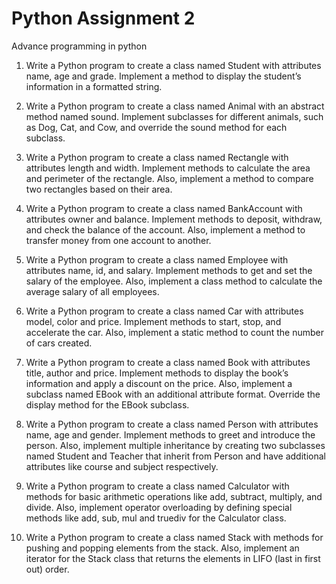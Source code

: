 # Python Assignment 2
Advance programming in python

1. Write a Python program to create a class named Student with attributes name, age and
grade. Implement a method to display the student’s information in a formatted string.

2. Write a Python program to create a class named Animal with an abstract method named
sound. Implement subclasses for different animals, such as Dog, Cat, and Cow, and
override the sound method for each subclass.

3. Write a Python program to create a class named Rectangle with attributes length and
width. Implement methods to calculate the area and perimeter of the rectangle. Also,
implement a method to compare two rectangles based on their area.

4. Write a Python program to create a class named BankAccount with attributes owner and
balance. Implement methods to deposit, withdraw, and check the balance of the account.
Also, implement a method to transfer money from one account to another.

5. Write a Python program to create a class named Employee with attributes name, id, and
salary. Implement methods to get and set the salary of the employee. Also, implement a
class method to calculate the average salary of all employees.

6. Write a Python program to create a class named Car with attributes model, color and
price. Implement methods to start, stop, and accelerate the car. Also, implement a static
method to count the number of cars created.

7. Write a Python program to create a class named Book with attributes title, author and
price. Implement methods to display the book’s information and apply a discount on the
price. Also, implement a subclass named EBook with an additional attribute format.
Override the display method for the EBook subclass.

8. Write a Python program to create a class named Person with attributes name, age and
gender. Implement methods to greet and introduce the person. Also, implement multiple
inheritance by creating two subclasses named Student and Teacher that inherit from
Person and have additional attributes like course and subject respectively.

9. Write a Python program to create a class named Calculator with methods for basic
arithmetic operations like add, subtract, multiply, and divide. Also, implement operator
overloading by defining special methods like add, sub, mul and truediv for the
Calculator class.

10. Write a Python program to create a class named Stack with methods for pushing and
popping elements from the stack. Also, implement an iterator for the Stack class that
returns the elements in LIFO (last in first out) order.
